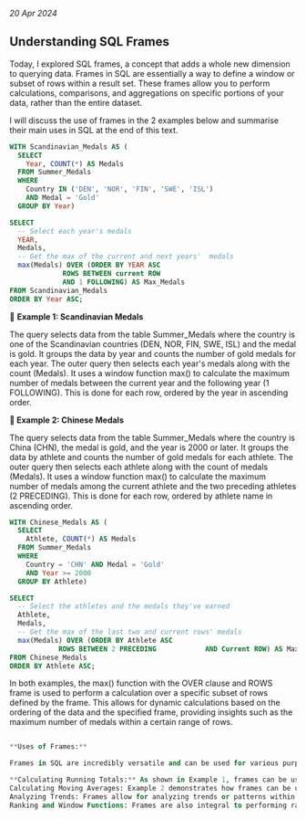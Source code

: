 *20 Apr 2024*
## Understanding SQL Frames 

Today, I explored SQL frames, a concept that adds a whole new dimension to querying data. Frames in SQL are essentially a way to define a window or subset of rows within a result set. These frames allow you to perform calculations, comparisons, and aggregations on specific portions of your data, rather than the entire dataset.

I will discuss the use of frames in the 2 examples below and summarise their main uses in SQL at the end of this text.


```sql
WITH Scandinavian_Medals AS (
  SELECT
    Year, COUNT(*) AS Medals
  FROM Summer_Medals
  WHERE
    Country IN ('DEN', 'NOR', 'FIN', 'SWE', 'ISL')
    AND Medal = 'Gold'
  GROUP BY Year)

SELECT
  -- Select each year's medals
  YEAR,
  Medals,
  -- Get the max of the current and next years'  medals
  max(Medals) OVER (ORDER BY YEAR ASC
             ROWS BETWEEN current ROW
             AND 1 FOLLOWING) AS Max_Medals
FROM Scandinavian_Medals
ORDER BY Year ASC;
```
🔼 **Example 1: Scandinavian Medals**

The query selects data from the table Summer_Medals where the country is one of the Scandinavian countries (DEN, NOR, FIN, SWE, ISL) and the medal is gold.
It groups the data by year and counts the number of gold medals for each year.
The outer query then selects each year's medals along with the count (Medals).
It uses a window function max() to calculate the maximum number of medals between the current year and the following year (1 FOLLOWING). This is done for each row, ordered by the year in ascending order.


**🔽 Example 2: Chinese Medals**

The query selects data from the table Summer_Medals where the country is China (CHN), the medal is gold, and the year is 2000 or later.
It groups the data by athlete and counts the number of gold medals for each athlete.
The outer query then selects each athlete along with the count of medals (Medals).
It uses a window function max() to calculate the maximum number of medals among the current athlete and the two preceding athletes (2 PRECEDING). This is done for each row, ordered by athlete name in ascending order.
```sql
WITH Chinese_Medals AS (
  SELECT
    Athlete, COUNT(*) AS Medals
  FROM Summer_Medals
  WHERE
    Country = 'CHN' AND Medal = 'Gold'
    AND Year >= 2000
  GROUP BY Athlete)

SELECT
  -- Select the athletes and the medals they've earned
  Athlete,
  Medals,
  -- Get the max of the last two and current rows' medals 
  max(Medals) OVER (ORDER BY Athlete ASC
            ROWS BETWEEN 2 PRECEDING            AND Current ROW) AS Max_Medals
FROM Chinese_Medals
ORDER BY Athlete ASC;
```
In both examples, the max() function with the OVER clause and ROWS frame is used to perform a calculation over a specific subset of rows defined by the frame. This allows for dynamic calculations based on the ordering of the data and the specified frame, providing insights such as the maximum number of medals within a certain range of rows.
```sql

**Uses of Frames:**

Frames in SQL are incredibly versatile and can be used for various purposes, including:

**Calculating Running Totals:** As shown in Example 1, frames can be used to calculate cumulative sums or running totals over a specified range of rows.
Calculating Moving Averages: Example 2 demonstrates how frames can be used to compute moving averages by considering a sliding window of rows.
Analyzing Trends: Frames allow for analyzing trends or patterns within a dataset by aggregating or comparing data within specific subsets.
Ranking and Window Functions: Frames are also integral to performing ranking operations and applying window functions like ROW_NUMBER(), RANK(), and NTILE().
